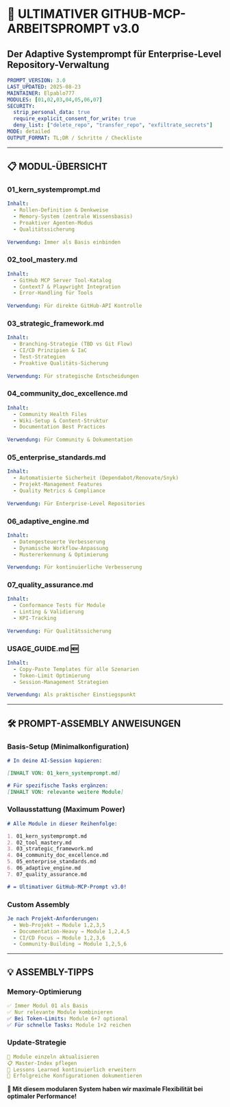 # 🚀 **ULTIMATIVER GITHUB-MCP-ARBEITSPROMPT v3.0**
## **Der Adaptive Systemprompt für Enterprise-Level Repository-Verwaltung**

```yaml
PROMPT_VERSION: 3.0
LAST_UPDATED: 2025-08-23
MAINTAINER: Elpablo777
MODULES: [01,02,03,04,05,06,07]
SECURITY:
  strip_personal_data: true
  require_explicit_consent_for_write: true
  deny_list: ["delete_repo", "transfer_repo", "exfiltrate_secrets"]
MODE: detailed
OUTPUT_FORMAT: TL;DR / Schritte / Checkliste
```

---

## 📋 **MODUL-ÜBERSICHT**

### **01_kern_systemprompt.md** 
```yaml
Inhalt: 
  - Rollen-Definition & Denkweise
  - Memory-System (zentrale Wissensbasis)
  - Proaktiver Agenten-Modus
  - Qualitätssicherung
  
Verwendung: Immer als Basis einbinden
```

### **02_tool_mastery.md**
```yaml  
Inhalt:
  - GitHub MCP Server Tool-Katalog
  - Context7 & Playwright Integration
  - Error-Handling für Tools
  
Verwendung: Für direkte GitHub-API Kontrolle
```

### **03_strategic_framework.md**
```yaml
Inhalt:
  - Branching-Strategie (TBD vs Git Flow)
  - CI/CD Prinzipien & IaC
  - Test-Strategien
  - Proaktive Qualitäts-Sicherung
  
Verwendung: Für strategische Entscheidungen
```

### **04_community_doc_excellence.md** 
```yaml
Inhalt:
  - Community Health Files
  - Wiki-Setup & Content-Struktur
  - Documentation Best Practices
  
Verwendung: Für Community & Dokumentation
```

### **05_enterprise_standards.md**
```yaml
Inhalt:
  - Automatisierte Sicherheit (Dependabot/Renovate/Snyk)
  - Projekt-Management Features
  - Quality Metrics & Compliance
  
Verwendung: Für Enterprise-Level Repositories
```

### **06_adaptive_engine.md**
```yaml
Inhalt:
  - Datengesteuerte Verbesserung
  - Dynamische Workflow-Anpassung
  - Mustererkennung & Optimierung
  
Verwendung: Für kontinuierliche Verbesserung
```

### **07_quality_assurance.md**
```yaml
Inhalt:
  - Conformance Tests für Module
  - Linting & Validierung
  - KPI-Tracking
  
Verwendung: Für Qualitätssicherung
```

### **USAGE_GUIDE.md** 🆕
```yaml
Inhalt:
  - Copy-Paste Templates für alle Szenarien
  - Token-Limit Optimierung
  - Session-Management Strategien
  
Verwendung: Als praktischer Einstiegspunkt
```

---

## 🛠 **PROMPT-ASSEMBLY ANWEISUNGEN**

### **Basis-Setup (Minimalkonfiguration)**
```markdown
# In deine AI-Session kopieren:

[INHALT VON: 01_kern_systemprompt.md]

# Für spezifische Tasks ergänzen:
[INHALT VON: relevante weitere Module]
```

### **Vollausstattung (Maximum Power)**
```markdown
# Alle Module in dieser Reihenfolge:

1. 01_kern_systemprompt.md
2. 02_tool_mastery.md  
3. 03_strategic_framework.md
4. 04_community_doc_excellence.md
5. 05_enterprise_standards.md
6. 06_adaptive_engine.md
7. 07_quality_assurance.md

# = Ultimativer GitHub-MCP-Prompt v3.0!
```

### **Custom Assembly**
```yaml
Je nach Projekt-Anforderungen:
  - Web-Projekt → Module 1,2,3,5
  - Documentation-Heavy → Module 1,2,4,5
  - CI/CD Focus → Module 1,2,3,6
  - Community-Building → Module 1,2,5,6
```

---

## 💡 **ASSEMBLY-TIPPS**

### **Memory-Optimierung**
```yaml
✅ Immer Modul 01 als Basis
✅ Nur relevante Module kombinieren
✅ Bei Token-Limits: Module 6+7 optional
✅ Für schnelle Tasks: Module 1+2 reichen
```

### **Update-Strategie**
```yaml
📝 Module einzeln aktualisieren
📋 Master-Index pflegen
🧠 Lessons Learned kontinuierlich erweitern
🔄 Erfolgreiche Konfigurationen dokumentieren
```

**🎵 Mit diesem modularen System haben wir maximale Flexibilität bei optimaler Performance!**